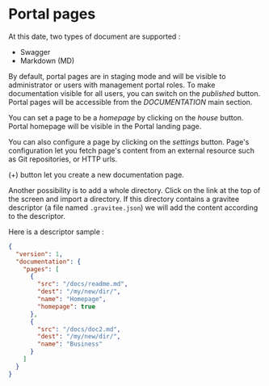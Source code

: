 # Portal pages

At this date, two types of document are supported :

* Swagger
* Markdown (MD)

By default, portal pages are in staging mode and will be visible to administrator or users with management portal roles.
To make documentation visible for all users, you can switch on the *published* button.
Portal pages will be accessible from the *DOCUMENTATION* main section.

You can set a page to be a *homepage* by clicking on the *house* button. Portal homepage will be visible in the Portal landing page.

You can also configure a page by clicking on the *settings* button. Page's configuration let you fetch page's content from an external resource such as Git repositories, or HTTP urls. 

(+) button let you create a new documentation page.

Another possibility is to add a whole directory. Click on the link at the top of the screen and import a directory.
If this directory contains a gravitee descriptor (a file named `.gravitee.json`) we will add the content according to the descriptor.

Here is a descriptor sample : 
```json
{
  "version": 1,
  "documentation": {
    "pages": [
      {
        "src": "/docs/readme.md",
        "dest": "/my/new/dir/",
        "name": "Homepage",
        "homepage": true
      },
      {
        "src": "/docs/doc2.md",
        "dest": "/my/new/dir/",
        "name": "Business"
      }
    ]
  }
}
```
